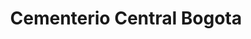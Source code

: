 ---
title: Cementerio Central Bogota
url: /cementerio-central-bogota/
latitude: 4.618
longitude: -74.076
---